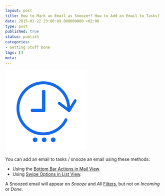 ```yaml
---
layout: post
title: How to Mark an Email as Snooze+? How to Add an Email to Tasks?
date: 2015-02-22 23:06:09.000000000 +02:00
type: post
published: true
status: publish
categories:
- Getting Stuff Done
tags: []
meta:
---
```


![Later](/assets/ic_action_later-.png)

You can add an email to tasks / snooze an email using these methods:

* Using the [Bottom Bar Actions in Mail View](/bottom-bar-options-type-mail/).
* Using [Swipe Options in List View](/swipe-menu-options-type-mail/).

A Snoozed email will appear on *Snooze* and *All* [Filters](/top-bar-left-triangle-menu/), but not on *Incoming* or *Done*.